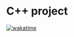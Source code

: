 # С++ project

[![wakatime](https://wakatime.com/badge/user/24c92af6-07dc-4569-8d20-3ac06e18314f/project/cf3df559-73b4-49c3-a842-3abb7f13ca01.svg)](https://wakatime.com/badge/user/24c92af6-07dc-4569-8d20-3ac06e18314f/project/cf3df559-73b4-49c3-a842-3abb7f13ca01)
